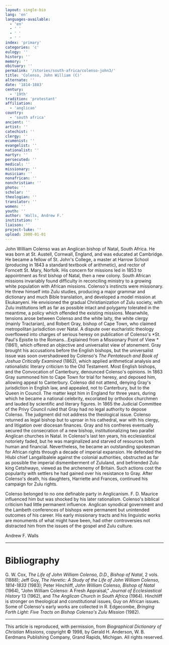 ```yaml
---
layout: single-bio
lang: 'en'
languages-available:
  - 'en'
  - ' '
  - ' '
  - ' '
index: 'primary'
categories: 'c'
eulogy: ''
history: ''
memory: ''
obituary: ''
permalink: '/stories/south-africa/colenso-john3/'
title: 'Colenso, John William (C)'
alternate: ''
date: '1814-1883'
century:
  - '19th'
tradition: 'protestant'
affiliation:
  - 'anglican'
country:
  - 'south africa'
ancient: ''
artist: ''
catechist: ''
clergy: ''
ecumenist: ''
evangelist: ''
nationalist: ''
martyr: ''
persecuted: ''
medical: ''
missionary: ''
musician: ''
nonafrican: ''
nonchristian: ''
photo: ''
scholar: ''
theologian: ''
translator: ''
women: ''
youth: ''
author: 'Walls, Andrew F.'
institution: ''
liaison: ''
project-luke: ''
upload: 2000-01-01
---
```



John William Colenso was an Anglican bishop of Natal, South Africa. He was born at St. Austell, Cornwall, England, and was educated at Cambridge. He became a fellow of St. John's College, a master at Harrow School (producing in 1843 a standard textbook of arithmetic), and rector of Forncett St. Mary, Norfolk. His concern for missions led in 1853 to appointment as first bishop of Natal, then a new colony. South African missions invariably found difficulty in reconciling ministry to a growing white population with African missions. Colenso's instincts were missionary. He threw himself into Zulu studies, producing a major grammar and dictionary and much Bible translation, and developed a model mission at Ekukanyeni. He envisioned the gradual Christianization of Zulu society, with Zulu institutions left as far as possible intact and polygamy tolerated in the meantime, a policy which offended the existing missions. Meanwhile, tensions arose between Colenso and the white laity, the white clergy (mainly Tractarian), and Robert Gray, bishop of Cape Town, who claimed metropolitan jurisdiction over Natal. A dispute over eucharistic theology overflowed into charges of serious heresy on publication of Colenso's *St. Paul's Epistle to the Romans...Explained from a Missionary Point of View *(1861), which offered an objective and universalist view of atonement. Gray brought his accusations before the English bishops, but the universalist issue was soon overshadowed by Colenso's *The Pentateuch and Book of Joshua Critically Examined* (1862), which applied arithmetical analysis and rationalistic literary criticism to the Old Testament. Most English bishops, and the Convocation of Canterbury, denounced Colenso's opinions. In 1863 Gray summoned him to Cape Town for trial for heresy, and deposed him, allowing appeal to Canterbury. Colenso did not attend, denying Gray's jurisdiction in English law, and appealed, not to Canterbury, but to the Queen in Council. The matter kept him in England for three years, during which he became a national celebrity, excoriated by orthodox churchmen and lauded by scientific and literary figures. In 1865 the Judicial Committee of the Privy Council ruled that Gray had no legal authority to depose Colenso. The judgment did not address the theological issue. Colenso returned as legal bishop but to uproar in his cathedral, war with his clergy, and litigation over diocesan finances. Gray and his confreres eventually secured the consecration of a new bishop, institutionalizing two parallel Anglican churches in Natal. In Colenso's last ten years, his ecclesiastical notoriety faded, but he was marginalized and starved of resources both human and financial. Nevertheless, he became an outstanding spokesman for African rights through a decade of imperial expansion. He defended the Hlubi chief Langalibalele against the colonial authorities, obstructed as far as possible the imperial dismemberment of Zululand, and befriended Zulu king Cetshwayo, viewed as the archenemy of Britain. Such actions cost the popularity with settlers he had gained over his resistance to Gray. After Colenso's death, his daughters, Harriette and Frances, continued his campaign for Zulu rights.

Colenso belonged to no one definable party in Anglicanism. F. D. Maurice influenced him but was shocked by his later rationalism. Colenso's biblical criticism had little permanent influence. Anglican synodical government and the Lambeth conferences of bishops were permanent but unintended outcomes of his career. His early missionary tracts and his linguistic works are monuments of what might have been, had other controversies not distracted him from the issues of the gospel and Zulu culture.

Andrew F. Walls

---

# Bibliography

G. W. Cox, *The Life of John William Colenso, D.D., Bishop of Natal*, 2 vols. (1888); Jeff Guy, *The Heretic: A Study of the Life of John William Colenso, 1814-1833* (1983); Peter Hinchliff, *John William Colenso, Bishop of Natal* (1964), "John William Colenso: A Fresh Appraisal," *Journal of Ecclesiastical History* 13 (1962), and *The Anglican Church in South Africa* (1964). Hinchliff is stronger on theological and constitutional issues, Guy on African issues. Some of Colenso's early works are collected in R. Edgecombe, *Bringing Forth Light: Five Tracts on Bishop Colenso's Zulu Mission* (1982).

---

This article is reproduced, with permission, from *Biographical Dictionary of Christian Missions*, copyright © 1998, by Gerald H. Anderson, W. B. Eerdmans Publishing Company, Grand Rapids, Michigan. All rights reserved.
